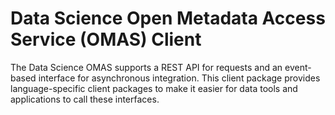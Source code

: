 <!-- SPDX-License-Identifier: Apache-2.0 -->

# Data Science Open Metadata Access Service (OMAS) Client

The Data Science OMAS supports a REST API for requests and an event-based
interface for asynchronous integration.  This client
package provides language-specific client packages to make it easier
for data tools and applications to call these interfaces.
